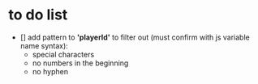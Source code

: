 # to do list
- [] add pattern to **'playerId'** to filter out (must confirm with js variable name syntax):
    - special characters
    - no numbers in the beginning
    - no hyphen